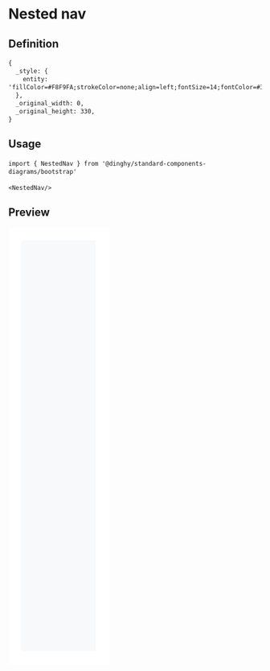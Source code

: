 # Nested nav

## Definition

```
{
  _style: { 
    entity: 'fillColor=#F8F9FA;strokeColor=none;align=left;fontSize=14;fontColor=#323232;',
  },
  _original_width: 0,
  _original_height: 330,
}
```

## Usage

```
import { NestedNav } from '@dinghy/standard-components-diagrams/bootstrap'

<NestedNav/>
```

## Preview

<img src="./nested-nav.png" width="200"/>
